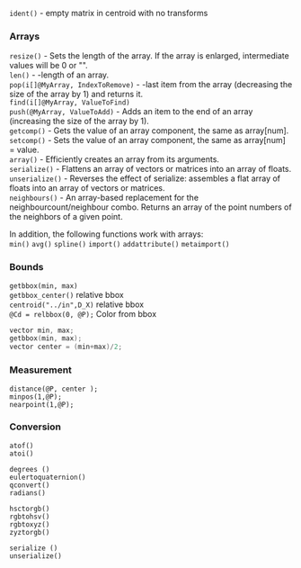 `ident()` - empty matrix in centroid with no transforms  

### Arrays

`resize()` - Sets the length of the array. If the array is enlarged, intermediate values will be 0 or "".    
`len()` - -length of an array.    
`pop(i[]@MyArray, IndexToRemove)` - -last item from the array (decreasing the size of the array by 1) and returns it.    
`find(i[]@MyArray, ValueToFind)`    
`push(@MyArray, ValueToAdd)` - Adds an item to the end of an array (increasing the size of the array by 1).    
`getcomp()` - Gets the value of an array component, the same as array[num].   
`setcomp()` - Sets the value of an array component, the same as array[num] = value.    
`array()` - Efficiently creates an array from its arguments.   
`serialize()` - Flattens an array of vectors or matrices into an array of floats.    
`unserialize()` - Reverses the effect of serialize: assembles a flat array of floats into an array of vectors or matrices.    
`neighbours()` - An array-based replacement for the neighbourcount/neighbour combo. Returns an array of the point numbers of the neighbors of a given point.    

In addition, the following functions work with arrays:  
`min()`
`avg()`
`spline()`
`import()`
`addattribute()`
`metaimport()`

### Bounds

`getbbox(min, max)`  
`getbbox_center()` relative bbox  
`centroid("../in",D_X)` relative bbox  
`@Cd = relbbox(0, @P);` Color from bbox  

```cpp
vector min, max;
getbbox(min, max);
vector center = (min+max)/2;
```

### Measurement

`distance(@P, center );`  
`minpos(1,@P);`  
`nearpoint(1,@P);`  

### Conversion


`atof()`  
`atoi()`  

`degrees ()`  
`eulertoquaternion()`  
`qconvert()`  
`radians()`  

`hsctorgb()`  
`rgbtohsv()`  
`rgbtoxyz()`  
`zyztorgb()`  

`serialize ()`  
`unserialize()`  

